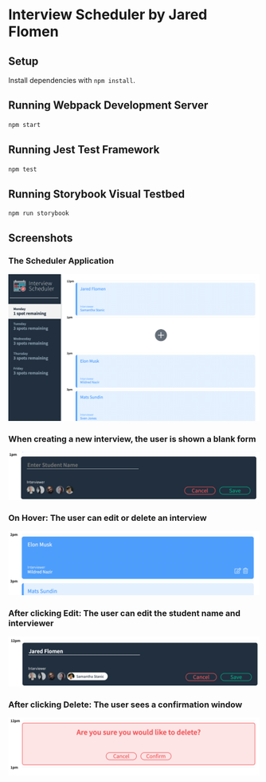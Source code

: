 # Interview Scheduler by Jared Flomen

## Setup

Install dependencies with `npm install`.

## Running Webpack Development Server

```sh
npm start
```

## Running Jest Test Framework

```sh
npm test
```

## Running Storybook Visual Testbed

```sh
npm run storybook
```

## Screenshots

### The Scheduler Application
![The Scheduler Application](https://github.com/JaredFlomen/scheduler/blob/master/docs/Scheduler.png?raw=true)

### When creating a new interview, the user is shown a blank form
![Blank](https://github.com/JaredFlomen/scheduler/blob/master/docs/Blank%20Form.png?raw=true)

### On Hover: The user can edit or delete an interview
![Hover](https://github.com/JaredFlomen/scheduler/blob/master/docs/Highlighted.png?raw=true)

### After clicking Edit: The user can edit the student name and interviewer
![Edit](https://github.com/JaredFlomen/scheduler/blob/master/docs/Edit.png?raw=true)

### After clicking Delete: The user sees a confirmation window 
![Delete](https://github.com/JaredFlomen/scheduler/blob/master/docs/Confirm%20Delete.png?raw=true)



